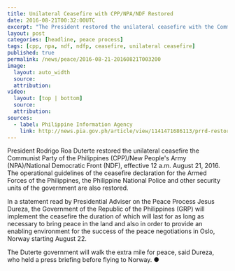 ```yaml
---
title: Unilateral Ceasefire with CPP/NPA/NDF Restored
date: 2016-08-21T00:32:00UTC
excerpt: "The President restored the unilateral ceasefire with the Communist Party of the Philippines/New People's Army/National Democratic Front effective 12 a.m. of August 21, 2016 'which will last for as long as necessary'."
layout: post
categories: [headline, peace process]
tags: [cpp, npa, ndf, ndfp, ceasefire, unilateral ceasefire]
published: true
permalink: /news/peace/2016-08-21-20160821T003200
image:
  layout: auto_width
  source: 
  attribution: 
video:
  layout: [top | bottom]
  source: 
  attribution: 
sources:
  - label: Philippine Information Agency
    link: http://news.pia.gov.ph/article/view/1141471686113/prrd-restores-ceasefire-with-cpp-npa-effective-midnight-august-21
---
```


President Rodrigo Roa Duterte restored the unilateral ceasefire the Communist Party of the Philippines (CPP)/New People's Army (NPA)/National Democratic Front (NDF), effective 12 a.m. August 21, 2016.
The operational guidelines of the ceasefire declaration for the Armed Forces of the Philippines, the Philippine National Police and other security units of the government are also restored.

In a statement read by Presidential Adviser on the Peace Process Jesus Dureza, the Government of the Republic of the Philippines (GRP) will implement the ceasefire the duration of which will last for as long as necessary to bring peace in the land and also in order to provide an enabling environment for the success of the peace negotiations in Oslo, Norway starting August 22.

The Duterte government will walk the extra mile for peace, said Dureza, who held a press briefing before flying to Norway.
&#x25cf;
